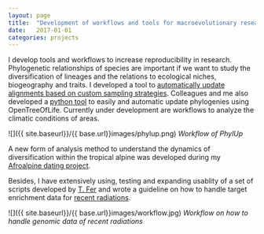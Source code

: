 ```yaml
---
layout: page
title:  "Development of workflows and tools for macroevolutionary research"
date:   2017-01-01
categories: projects
---
```



I develop tools and workflows to increase reproducibility in research. Phylogenetic relationships of species are important if we want to study the diversification of lineages and the relations to ecological niches, biogeography and traits. I developed a tool to [automatically update alignments based on custom sampling strategies](https://github.com/mkandziora/PhylUp/tree/master). Colleagues and me also developed a [python tool](https://github.com/McTavishLab/physcraper) to easily and automatic update phylogenies using OpenTreeOfLife. Currently under development are workflows to analyze the climatic conditions of areas. 

![]({{ site.baseurl}}/{{ base.url}}images/phylup.png)
*Workflow of PhylUp*




A new form of analysis method to understand the dynamics of diversification within the tropical alpine was developed during my [Afroalpine dating project](https://www.pnas.org/doi/10.1073/pnas.2112737119).




Besides, I have extensively using, testing and expanding usablity of a set of scripts developed by [T. Fer](https://github.com/tomas-fer/HybPhyloMaker) and wrote a guideline on how to handle target enrichment data for [recent radiations](https://www.frontiersin.org/articles/10.3389/fpls.2021.765719/full).

![]({{ site.baseurl}}/{{ base.url}}images/workflow.jpg)
*Workflow on how to handle genomic data of recent radiations*
